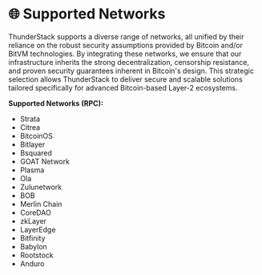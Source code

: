 # 🌐 Supported Networks

ThunderStack supports a diverse range of networks, all unified by their reliance on the robust security assumptions provided by Bitcoin and/or BitVM technologies. By integrating these networks, we ensure that our infrastructure inherits the strong decentralization, censorship resistance, and proven security guarantees inherent in Bitcoin's design. This strategic selection allows ThunderStack to deliver secure and scalable solutions tailored specifically for advanced Bitcoin-based Layer-2 ecosystems.

**Supported Networks (RPC):**

* Strata
* Citrea
* BitcoinOS
* Bitlayer
* Bsquared
* GOAT Network
* Plasma
* Ola
* Zulunetwork
* BOB
* Merlin Chain
* CoreDAO
* zkLayer
* LayerEdge
* Bitfinity
* Babylon
* Rootstock
* Anduro
